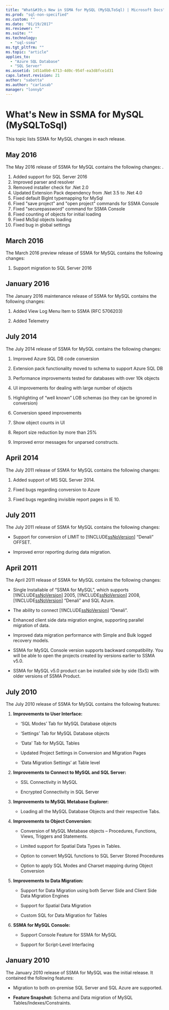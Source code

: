 ```yaml
---
title: "What&#39;s New in SSMA for MySQL (MySQLToSql) | Microsoft Docs"
ms.prod: "sql-non-specified"
ms.custom: ""
ms.date: "01/19/2017"
ms.reviewer: ""
ms.suite: ""
ms.technology: 
  - "sql-ssma"
ms.tgt_pltfrm: ""
ms.topic: "article"
applies_to: 
  - "Azure SQL Database"
  - "SQL Server"
ms.assetid: 1451a0b0-6713-4d0c-954f-ea3d8fce1d31
caps.latest.revision: 21
author: "sabotta"
ms.author: "carlasab"
manager: "lonnyb"
---
```

# What&#39;s New in SSMA for MySQL (MySQLToSql)
This topic lists SSMA for MySQL changes in each release.  

## May 2016  
The May 2016 release of SSMA for MySQL contains  the following changes:  .

1.  Added support for SQL Server 2016
2.  Improved parser and resolver
3.  Removed installer check for .Net 2.0
4.  Updated Extension Pack dependency from .Net 3.5 to .Net 4.0
5.  Fixed default BigInt typemapping for MySql
6.  Fixed "save project" and "open project" commands for SSMA Console
7.  Fixed "securepassword" command for SSMA Console
8.  Fixed counting of objects for initial loading
9.  Fixed MsSql objects loading
10. Fixed bug in global settings 
 
## March 2016  
The March 2016 preview release of SSMA for MySQL contains  the following changes:  
  
1.  Support migration to SQL Server 2016  
  
## January 2016  
The January 2016 maintenance release of SSMA for MySQL contains the following changes:  
  
1.  Added View Log Menu Item to SSMA (RFC 5706203)  
  
2.  Added Telemetry  
  
## July 2014  
The July 2014 release of SSMA for MySQL contains the following changes:  
  
1.  Improved Azure SQL DB code conversion  
  
2.  Extension pack functionality moved to schema to support Azure SQL DB  
  
3.  Performance improvements tested for databases with over 10k objects  
  
4.  UI improvements for dealing with large number of objects  
  
5.  Highlighting of “well known” LOB schemas (so they can be ignored in conversion)  
  
6.  Conversion speed improvements  
  
7.  Show object counts in UI  
  
8.  Report size reduction by more than 25%  
  
9. Improved error messages for unparsed constructs.  
  
## April 2014  
The July 2011 release of SSMA for MySQL contains the following changes:  
  
1.  Added support of MS SQL Server 2014.  
  
2.  Fixed bugs regarding conversion to Azure  
  
3.  Fixed bugs regarding invisible report pages in IE 10.  
  
## July 2011  
The July 2011 release of SSMA for MySQL contains the following changes:  
  
-   Support for conversion of LIMIT to [!INCLUDE[ssNoVersion](../../includes/ssnoversion_md.md)] “Denali” OFFSET.  
  
-   Improved error reporting during data migration.  
  
## April 2011  
The April 2011 release of SSMA for MySQL contains the following changes:  
  
-   Single Installable of “SSMA for MySQL”, which supports [!INCLUDE[ssNoVersion](../../includes/ssnoversion_md.md)] 2005, [!INCLUDE[ssNoVersion](../../includes/ssnoversion_md.md)] 2008, [!INCLUDE[ssNoVersion](../../includes/ssnoversion_md.md)] “Denali” and SQL Azure.  
  
-   The ability to connect [!INCLUDE[ssNoVersion](../../includes/ssnoversion_md.md)] “Denali”.  
  
-   Enhanced client side data migration engine, supporting parallel migration of data.  
  
-   Improved data migration performance with Simple and Bulk logged recovery models.  
  
-   SSMA for MySQL Console version supports backward compatibility. You will be able to open the projects created by versions earlier to SSMA v5.0.  
  
-   SSMA for MySQL v5.0 product can be installed side by side (SxS) with older versions of SSMA Product.  
  
## July 2010  
The July 2010 release of SSMA for MySQL contains the following features:  
  
1.  **Improvements to User Interface:**  
  
    -   ‘SQL Modes’ Tab for MySQL Database objects  
  
    -   ‘Settings’ Tab for MySQL Database objects  
  
    -   ‘Data’ Tab for MySQL Tables  
  
    -   Updated Project Settings in Conversion and Migration Pages  
  
    -   ‘Data Migration Settings’ at Table level  
  
2.  **Improvements to Connect to MySQL and SQL Server:**  
  
    -   SSL Connectivity in MySQL  
  
    -   Encrypted Connectivity in SQL Server  
  
3.  **Improvements to MySQL Metabase Explorer:**  
  
    -   Loading all the MySQL Database Objects and their respective Tabs.  
  
4.  **Improvements to Object Conversion:**  
  
    -   Conversion of MySQL Metabase objects – Procedures, Functions, Views, Triggers and Statements.  
  
    -   Limited support for Spatial Data Types in Tables.  
  
    -   Option to convert MySQL functions to SQL Server Stored Procedures  
  
    -   Option to apply SQL Modes and Charset mapping during Object Conversion  
  
5.  **Improvements to Data Migration:**  
  
    -   Support for Data Migration using both Server Side and Client Side Data Migration Engines  
  
    -   Support for Spatial Data Migration  
  
    -   Custom SQL for Data Migration for Tables  
  
6.  **SSMA for MySQL Console:**  
  
    -   Support Console Feature for SSMA for MySQL  
  
    -   Support for Script-Level Interfacing  
  
## January 2010  
The January 2010 release of SSMA for MySQL was the initial release. It contained the following features:  
  
-   Migration to both on-premise SQL Server and SQL Azure are supported.  
  
-   **Feature Snapshot:** Schema and Data migration of MySQL Tables/Indexes/Constraints.  
  
